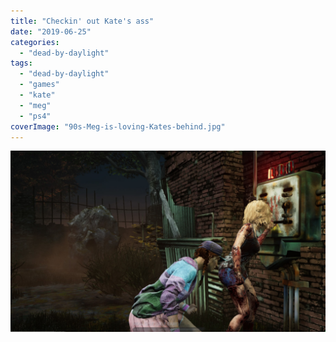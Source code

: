 ```yaml
---
title: "Checkin' out Kate's ass"
date: "2019-06-25"
categories: 
  - "dead-by-daylight"
tags: 
  - "dead-by-daylight"
  - "games"
  - "kate"
  - "meg"
  - "ps4"
coverImage: "90s-Meg-is-loving-Kates-behind.jpg"
---
```


[![](images/90s-Meg-is-loving-Kates-behind.jpg)](https://davidpeach.co.uk/wp-content/uploads/2019/06/90s-Meg-is-loving-Kates-behind.jpg)
